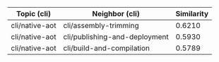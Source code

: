 | Topic (cli) | Neighbor (cli) | Similarity |
|-------------|-------------------|------------|
| cli/native-aot | cli/assembly-trimming | 0.6210 |
| cli/native-aot | cli/publishing-and-deployment | 0.5930 |
| cli/native-aot | cli/build-and-compilation | 0.5789 |
